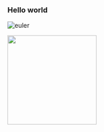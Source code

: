 ### Hello world

 <!--<img src="https://cr-skills-chart-widget.azurewebsites.net/api/api?username=cesarbonadio&bg=green" width="450px" height="450px"/>-->

 ![euler](https://projecteuler.net/profile/cesarbonadio12.png) 
 
 <img src="https://cr-ss-service.azurewebsites.net/api/ScreenShot?widget=summary&username=cesarbonadio?show-avatar=true&width=300" width="200px"/>

<!--
**cesarbonadio/cesarbonadio** is a ✨ _special_ ✨ repository because its `README.md` (this file) appears on your GitHub profile.

Here are some ideas to get you started:

- 🔭 I’m currently working on ...
- 🌱 I’m currently learning ...
- 👯 I’m looking to collaborate on ...
- 🤔 I’m looking for help with ...
- 💬 Ask me about ...
- 📫 How to reach me: ...
- 😄 Pronouns: ...
- ⚡ Fun fact: ...
-->
